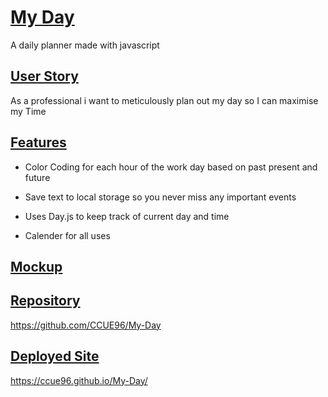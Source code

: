 # <ins>My Day<ins>
A daily planner made with javascript

## <ins>User Story<ins>

As a professional i want to meticulously plan out my day so I can maximise my Time

## <ins>Features<ins> 

- Color Coding for each hour of the work day based on past present and future

- Save text to local storage so you never miss any important events

- Uses Day.js to keep track of current day and time

- Calender for all uses

## <ins>Mockup<ins>

## <ins>Repository<ins>
https://github.com/CCUE96/My-Day
## <ins>Deployed Site<ins>
https://ccue96.github.io/My-Day/
